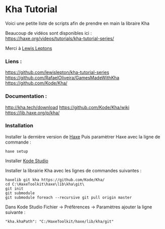 # Kha Tutorial

Voici une petite liste de scripts afin de prendre en main la libraire Kha

Beaucoup de vidéos sont disponibles ici : 
https://haxe.org/videos/tutorials/kha-tutorial-series/


Merci à [Lewis Leptons](https://www.patreon.com/lewislepton)

### Liens : 
https://github.com/lewislepton/kha-tutorial-series
https://github.com/RafaelOliveira/GamesMadeWithKha
https://github.com/Kode/Kha/


### Documentation : 
http://kha.tech/download
https://github.com/Kode/Kha/wiki
https://lib.haxe.org/p/kha/

### Installation 
Installer la dernière version de [Haxe](https://haxe.org/download/)
Puis paramètrer Haxe avec la ligne de commande  :
```
haxe setup
```

Installer [Kode Studio](https://github.com/Kode/KodeStudio/releases)

Installer la librairie Kha avec les lignes de commandes suivantes : 
```
haxelib git kha https://github.com/Kode/Kha/
cd C:\HaxeToolkit\haxe\lib\kha\git\
git init 
git submodule
git submodule foreach --recursive git pull origin master
```

Dans Kode Studio
Fichier -> Préfèrences -> Paramètres 
ajouter la ligne suivante : 
```
"kha.khaPath": "C:/HaxeToolkit/haxe/lib/kha/git"
```


 


